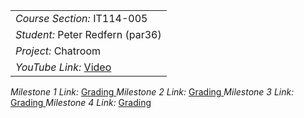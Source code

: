 <table><tr><td> <em>Course Section: </em> IT114-005</td></tr>
<tr><td> <em>Student: </em> Peter Redfern (par36)</td></tr>
<tr><td> <em>Project: </em>Chatroom</td></tr>
<tr><td> <em>YouTube Link: </em> <a rel="noreferrer noopener" href="https://learn.ethereallab.app/homework/IT114-005-F23/ target="_blank">Video </a></td></tr></table>

<tr><td> <em>Milestone 1 Link: </em> <a rel="noreferrer noopener" href="https://github.com/PeterRedfern/par36-it114-005/blob/main/Project/milestone1.md"_blank">Grading </a></td></tr></table>

<tr><td> <em>Milestone 2 Link: </em> <a rel="noreferrer noopener" href="https://github.com/PeterRedfern/par36-it114-005/blob/main/Project/Milestone2.md"_blank">Grading </a></td></tr></table>

<tr><td> <em>Milestone 3 Link: </em> <a rel="noreferrer noopener" href="https://github.com/PeterRedfern/par36-it114-005/blob/main/Project/Milestone3.md"_blank">Grading </a></td></tr></table>

<tr><td> <em>Milestone 4 Link: </em> <a rel="noreferrer noopener" href="https://github.com/PeterRedfern/par36-it114-005/blob/Milestone4/Project/Milestone4.md"_blank">Grading </a></td></tr></table>